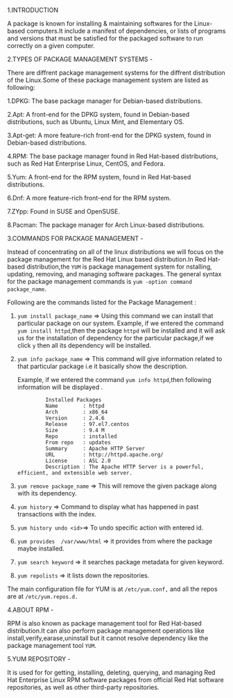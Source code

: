 1.INTRODUCTION
	
A package is known for installing & maintaining softwares for the Linux-based computers.It include a manifest of dependencies, or lists of programs and versions that must be satisfied for the packaged software to run correctly on a given computer.

2.TYPES OF PACKAGE MANAGEMENT SYSTEMS -
	
There are diffrent package management systems for the diffrent distribution of the Linux.Some of these package management system are listed as following:
		
1.DPKG: The base package manager for Debian-based distributions.
		
2.Apt: A front-end for the DPKG system, found in Debian-based distributions, such as Ubuntu, Linux Mint, and Elementary OS.
		
3.Apt-get: A more feature-rich front-end for the DPKG system, found in Debian-based distributions.
		
4.RPM: The base package manager found in Red Hat-based distributions, such as Red Hat Enterprise Linux, CentOS, and Fedora.
		
5.Yum: A front-end for the RPM system, found in Red Hat-based distributions.
		
6.Dnf: A more feature-rich front-end for the RPM system.
		
7.ZYpp: Found in SUSE and OpenSUSE.
		
8.Pacman: The package manager for Arch Linux-based distributions.

3.COMMANDS FOR PACKAGE MANAGEMENT -
	
Instead of concentrating on all of the linux distributions we will focus on the package management for the Red Hat Linux based distribution.In Red Hat-based distribution,the ``YUM`` is package management system for nstalling, updating, removing, and managing software packages.
	The general syntax for the package management commands is ``yum -option command package_name``.
	
Following are the commands listed for the Package Management :
		
1. `yum install package_name` => Using this command we can install that particular package on our system.
			Example, if we entered the command ``yum install httpd``,then the package `httpd` will be installed and it will ask us for the installation of dependency for the particular package,if we click `y` then all its dependency will be installed.
		
2. `yum info package_name` => This command will give information related to that particular package i.e it basically show the description.
			
	Example, if we entered the command ``yum info httpd``,then following information will be displayed .
				
				Installed Packages
				Name        : httpd
				Arch        : x86_64
				Version     : 2.4.6
				Release     : 97.el7.centos
				Size        : 9.4 M
				Repo        : installed
				From repo   : updates
				Summary     : Apache HTTP Server
				URL         : http://httpd.apache.org/
				License     : ASL 2.0
				Description : The Apache HTTP Server is a powerful, efficient, and extensible web server.
		
3. `yum remove package_name` => This will remove the given package along with its dependency.

4. `yum history` => Command to display what has happened in past transactions with the index.
		
5. `yum history undo <id>`=> To undo specific action with entered id.

6. `yum provides  /var/www/html` => it provides from where the package maybe installed.
		
7. `yum search keyword` => it searches package metadata for given keyword.
		
8. `yum repolists` => it lists down the repositories.
	
The main configuration file for YUM is at ``/etc/yum.conf,`` and all the repos are at ``/etc/yum.repos.d.``

4.ABOUT RPM -
	
RPM is also known as package management tool for Red Hat-based distribution.It can also perform package management operations like install,verify,earase,uninstall but it cannot resolve dependency like the package management tool `YUM`. 	

5.YUM REPOSITORY -
	
It is used for  for getting, installing, deleting, querying, and managing Red Hat Enterprise Linux RPM software packages from official Red Hat software repositories, as well as other third-party repositories.
	
